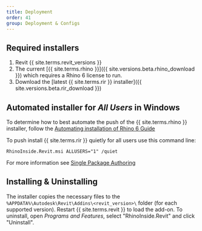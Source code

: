 ```yaml
---
title: Deployment
order: 41
group: Deployment & Configs
---
```


## Required installers

1. Revit {{ site.terms.revit_versions }}
2. The current [{{ site.terms.rhino }}]({{ site.versions.beta.rhino_download }}) which requires a Rhino 6 license to run.
3. Download the [latest {{ site.terms.rir }} installer]({{ site.versions.beta.rir_download }}) 

## Automated installer for *All Users* in Windows

To determine how to best automate the push of the {{ site.terms.rhino }} installer, follow the [Automating installation of Rhino 6 Guide](https://wiki.mcneel.com/rhino/installingrhino/6)

To push install {{ site.terms.rir }} quietly for all users use this command line:

```
RhinoInside.Revit.msi ALLUSERS="1" /quiet
```

For more information see [Single Package Authoring](https://docs.microsoft.com/windows/win32/msi/single-package-authoring)


## Installing & Uninstalling

The installer copies the necessary files to the `%APPDATA%\Autodesk\Revit\Addins\<revit_version>\` folder (for each supported version). Restart {{ site.terms.revit }} to load the add-on. To uninstall, open *Programs and Features*, select "RhinoInside.Revit" and click "Uninstall".



